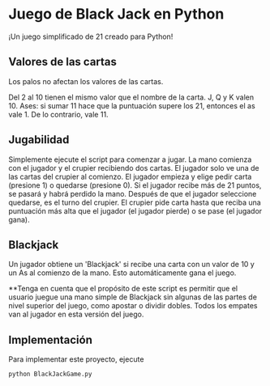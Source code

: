 # Juego de Black Jack en Python

¡Un juego simplificado de 21 creado para Python!

## Valores de las cartas
Los palos no afectan los valores de las cartas.

Del 2 al 10 tienen el mismo valor que el nombre de la carta.
J, Q y K valen 10.
Ases: si sumar 11 hace que la puntuación supere los 21, entonces el as vale 1. De lo contrario, vale 11.

## Jugabilidad
Simplemente ejecute el script para comenzar a jugar. La mano comienza con el jugador y el crupier recibiendo dos cartas. El jugador solo ve una de las cartas del crupier al comienzo. El jugador empieza y elige pedir carta (presione 1) o quedarse (presione 0). Si el jugador recibe más de 21 puntos, se pasará y habrá perdido la mano. Después de que el jugador seleccione quedarse, es el turno del crupier. El crupier pide carta hasta que reciba una puntuación más alta que el jugador (el jugador pierde) o se pase (el jugador gana).

## Blackjack
Un jugador obtiene un 'Blackjack' si recibe una carta con un valor de 10 y un As al comienzo de la mano. Esto automáticamente gana el juego.

**Tenga en cuenta que el propósito de este script es permitir que el usuario juegue una mano simple de Blackjack sin algunas de las partes de nivel superior del juego, como apostar o dividir dobles. Todos los empates van al jugador en esta versión del juego.

## Implementación

Para implementar este proyecto, ejecute

```bash
python BlackJackGame.py
```